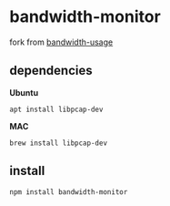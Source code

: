 # bandwidth-monitor


fork from [bandwidth-usage](https://github.com/beijaflor-io/bandwidth-usage)

## dependencies

**Ubuntu**

`apt install libpcap-dev`

**MAC**

`brew install libpcap-dev`

## install
`npm install bandwidth-monitor`


